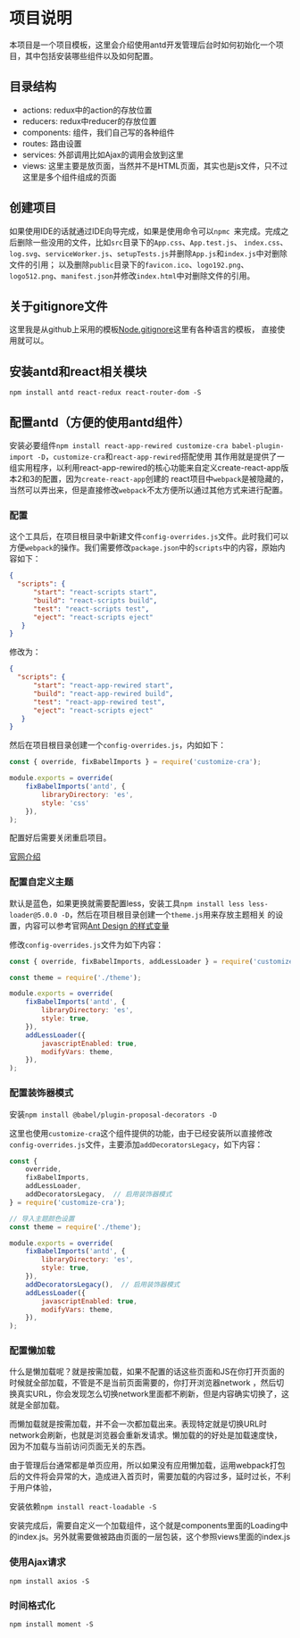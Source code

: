 # 项目说明

本项目是一个项目模板，这里会介绍使用antd开发管理后台时如何初始化一个项目，其中包括安装哪些组件以及如何配置。

## 目录结构

- actions: redux中的action的存放位置
- reducers: redux中reducer的存放位置
- components: 组件，我们自己写的各种组件
- routes: 路由设置
- services: 外部调用比如Ajax的调用会放到这里
- views: 这里主要是放页面，当然并不是HTML页面，其实也是js文件，只不过这里是多个组件组成的页面

## 创建项目

如果使用IDE的话就通过IDE向导完成，如果是使用命令可以`npmc `来完成。完成之后删除一些没用的文件，比如`src`目录下的`App.css`、`App.test.js`、
`index.css`、`log.svg`、`serviceWorker.js`、`setupTests.js`并删除`App.js`和`index.js`中对删除文件的引用；
以及删除`public`目录下的`favicon.ico`、`logo192.png`、`logo512.png`、`manifest.json`并修改`index.html`中对删除文件的引用。

## 关于gitignore文件

这里我是从github上采用的模板[Node.gitignore](https://github.com/github/gitignore/blob/master/Node.gitignore)这里有各种语言的模板，
直接使用就可以。

## 安装antd和react相关模块

`npm install antd react-redux react-router-dom -S`

## 配置antd（方便的使用antd组件）

安装必要组件`npm install react-app-rewired customize-cra babel-plugin-import -D`，`customize-cra`和`react-app-rewired`搭配使用
其作用就是提供了一组实用程序，以利用react-app-rewired的核心功能来自定义create-react-app版本2和3的配置，因为`create-react-app`创建的
react项目中`webpack`是被隐藏的，当然可以弄出来，但是直接修改`webpack`不太方便所以通过其他方式来进行配置。

### 配置

这个工具后，在项目根目录中新建文件`config-overrides.js`文件。此时我们可以方便`webpack`的操作。我们需要修改`package.json`中的`scripts`中的内容，原始内容如下：

```json
{
  "scripts": {
      "start": "react-scripts start",
      "build": "react-scripts build",
      "test": "react-scripts test",
      "eject": "react-scripts eject"
   }
}
```

修改为：
```json
{
  "scripts": {
      "start": "react-app-rewired start",
      "build": "react-app-rewired build",
      "test": "react-app-rewired test",
      "eject": "react-scripts eject"
   }
}
```

然后在项目根目录创建一个`config-overrides.js`，内如如下：

```javascript
const { override, fixBabelImports } = require('customize-cra');

module.exports = override(
    fixBabelImports('antd', {
        libraryDirectory: 'es',
        style: 'css'
    }),
);
```

配置好后需要关闭重启项目。

[官网介绍](https://ant.design/docs/react/use-with-create-react-app-cn)

### 配置自定义主题

默认是蓝色，如果更换就需要配置less，安装工具`npm install less less-loader@5.0.0 -D`，然后在项目根目录创建一个`theme.js`用来存放主题相关
的设置，内容可以参考官网[Ant Design 的样式变量](https://ant.design/docs/react/customize-theme-cn)

修改`config-overrides.js`文件为如下内容：

```javascript
const { override, fixBabelImports, addLessLoader } = require('customize-cra');

const theme = require('./theme');

module.exports = override(
    fixBabelImports('antd', {
        libraryDirectory: 'es',
        style: true,
    }),
    addLessLoader({
        javascriptEnabled: true,
        modifyVars: theme,
    }),
);
```

### 配置装饰器模式

安装`npm install @babel/plugin-proposal-decorators -D`

这里也使用`customize-cra`这个组件提供的功能，由于已经安装所以直接修改`config-overrides.js`文件，主要添加`addDecoratorsLegacy`，如下内容：

```javascript
const {
    override,
    fixBabelImports,
    addLessLoader,
    addDecoratorsLegacy,  // 启用装饰器模式
} = require('customize-cra');

// 导入主题颜色设置
const theme = require('./theme');

module.exports = override(
    fixBabelImports('antd', {
        libraryDirectory: 'es',
        style: true,
    }),
    addDecoratorsLegacy(),  // 启用装饰器模式
    addLessLoader({
        javascriptEnabled: true,
        modifyVars: theme,
    }),
);
```

### 配置懒加载

什么是懒加载呢？就是按需加载，如果不配置的话这些页面和JS在你打开页面的时候就全部加载，不管是不是当前页面需要的，你打开浏览器network
，然后切换真实URL，你会发现怎么切换network里面都不刷新，但是内容确实切换了，这就是全部加载。

而懒加载就是按需加载，并不会一次都加载出来。表现特定就是切换URL时network会刷新，也就是浏览器会重新发请求。懒加载的的好处是加载速度快，
因为不加载与当前访问页面无关的东西。

由于管理后台通常都是单页应用，所以如果没有应用懒加载，运用webpack打包后的文件将会异常的大，造成进入首页时，需要加载的内容过多，延时过长，不利于用户体验，

安装依赖`npm install react-loadable -S`

安装完成后，需要自定义一个加载组件，这个就是components里面的Loading中的index.js。另外就需要做被路由页面的一层包装，这个参照views里面的index.js


### 使用Ajax请求

`npm install axios -S `

### 时间格式化

`npm install moment -S`
